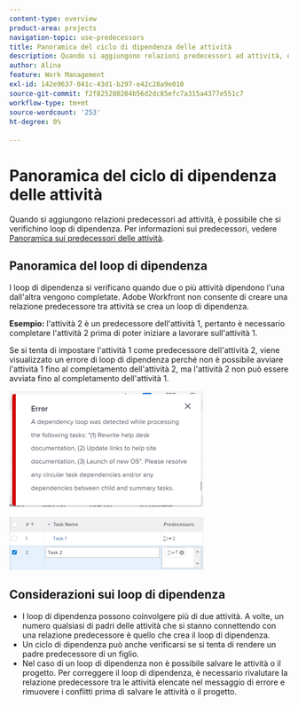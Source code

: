 ```yaml
---
content-type: overview
product-area: projects
navigation-topic: use-predecessors
title: Panoramica del ciclo di dipendenza delle attività
description: Quando si aggiungono relazioni predecessori ad attività, è possibile che si verifichino loop di dipendenza. Per informazioni sui predecessori, vedere Panoramica sui predecessori delle attività.
author: Alina
feature: Work Management
exl-id: 142e9637-841c-43d1-b297-e42c28a9e010
source-git-commit: f2f825280204b56d2dc85efc7a315a4377e551c7
workflow-type: tm+mt
source-wordcount: '253'
ht-degree: 0%

---
```


# Panoramica del ciclo di dipendenza delle attività

Quando si aggiungono relazioni predecessori ad attività, è possibile che si verifichino loop di dipendenza. Per informazioni sui predecessori, vedere [Panoramica sui predecessori delle attività](../../../manage-work/tasks/use-prdcssrs/predecessors-overview.md).

## Panoramica del loop di dipendenza

I loop di dipendenza si verificano quando due o più attività dipendono l&#39;una dall&#39;altra vengono completate. Adobe Workfront non consente di creare una relazione predecessore tra attività se crea un loop di dipendenza.

**Esempio:** l&#39;attività 2 è un predecessore dell&#39;attività 1, pertanto è necessario completare l&#39;attività 2 prima di poter iniziare a lavorare sull&#39;attività 1.

Se si tenta di impostare l&#39;attività 1 come predecessore dell&#39;attività 2, viene visualizzato un errore di loop di dipendenza perché non è possibile avviare l&#39;attività 1 fino al completamento dell&#39;attività 2, ma l&#39;attività 2 non può essere avviata fino al completamento dell&#39;attività 1.

![](assets/dependency-loop-error-message-350x209.png)

![](assets/dependency-loop-in-task-list-nwe-350x97.png)

## Considerazioni sui loop di dipendenza

* I loop di dipendenza possono coinvolgere più di due attività. A volte, un numero qualsiasi di padri delle attività che si stanno connettendo con una relazione predecessore è quello che crea il loop di dipendenza.
* Un ciclo di dipendenza può anche verificarsi se si tenta di rendere un padre predecessore di un figlio.
* Nel caso di un loop di dipendenza non è possibile salvare le attività o il progetto. Per correggere il loop di dipendenza, è necessario rivalutare la relazione predecessore tra le attività elencate nel messaggio di errore e rimuovere i conflitti prima di salvare le attività o il progetto.

 
